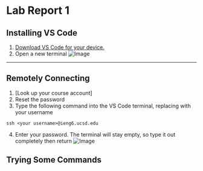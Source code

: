 # Lab Report 1

## Installing VS Code
1. [Download VS Code for your device.](https://code.visualstudio.com/download)
2. Open a new terminal
![Image](terminal)
---
## Remotely Connecting
1. [Look up your course account]
2. Reset the password
3. Type the following command into the VS Code terminal, replacing <your username> with your username
```
ssh <your username>@ieng6.ucsd.edu
```
4. Enter your password. The terminal will stay empty, so type it out completely then return
![Image](terminal)
## Trying Some Commands
